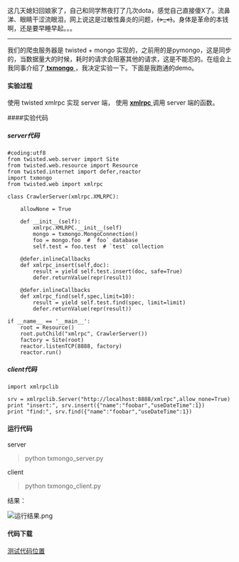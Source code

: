 这几天媳妇回娘家了，自己和同学熬夜打了几次dota，感觉自己直接傻X了。流鼻涕、眼睛干涩流眼泪，网上说这是过敏性鼻炎的问题，~~~~(>_<)~~~~。身体是革命的本钱啊，还是要早睡早起。。。

---

我们的爬虫服务器是 twisted + mongo 实现的，之前用的是pymongo，这是同步的，当数据量大的时候，耗时的请求会阻塞其他的请求，这是不能忍的。在组会上我同事介绍了[ **txmongo** ](https://github.com/twisted/txmongo)，我决定实验一下。下面是我跑通的demo。

#### 实验过程
使用 twisted xmlrpc 实现 server 端， 使用 [ **xmlrpc** ](https://docs.python.org/2/library/xmlrpclib.html)调用 server 端的函数。

####实验代码
##### server代码
```
#coding:utf8
from twisted.web.server import Site
from twisted.web.resource import Resource
from twisted.internet import defer,reactor
import txmongo
from twisted.web import xmlrpc

class CrawlerServer(xmlrpc.XMLRPC):

    allowNone = True

    def __init__(self):
        xmlrpc.XMLRPC.__init__(self)
        mongo = txmongo.MongoConnection()
        foo = mongo.foo  # `foo` database
        self.test = foo.test  # `test` collection

    @defer.inlineCallbacks
    def xmlrpc_insert(self,doc):
        result = yield self.test.insert(doc, safe=True)
        defer.returnValue(repr(result))

    @defer.inlineCallbacks
    def xmlrpc_find(self,spec,limit=10):
        result = yield self.test.find(spec, limit=limit)
        defer.returnValue(repr(result))

if __name__ == '__main__':
    root = Resource()
    root.putChild("xmlrpc", CrawlerServer())
    factory = Site(root)
    reactor.listenTCP(8888, factory)
    reactor.run()
```

##### client代码
```
import xmlrpclib

srv = xmlrpclib.Server("http://localhost:8888/xmlrpc",allow_none=True)
print "insert:", srv.insert({"name":"foobar","useDateTime":1})
print "find:", srv.find({"name":"foobar","useDateTime":1})

```

#### 运行代码
server
> python txmongo_server.py 

client
> python txmongo_client.py

结果：

![运行结果.png](http://upload-images.jianshu.io/upload_images/3781366-d8fd2875b8302fe7.png?imageMogr2/auto-orient/strip%7CimageView2/2/w/1240)



#### 代码下载

[测试代码位置](https://github.com/xsren/python_test_demo/tree/master/test_txmongo)
